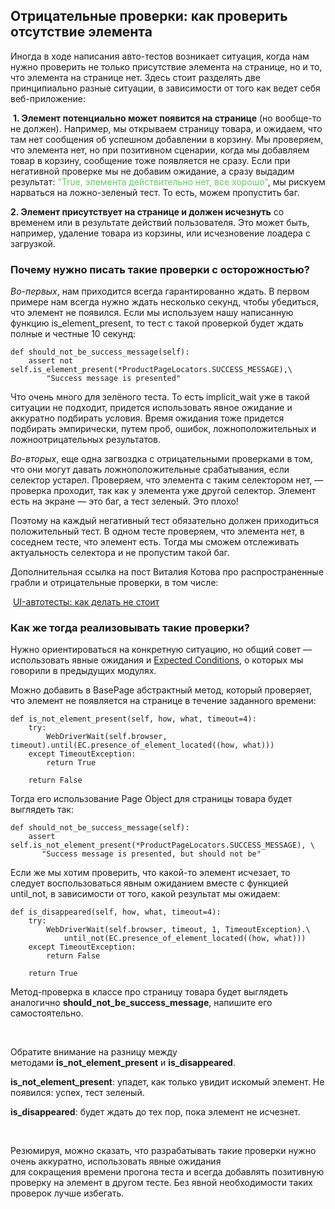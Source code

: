 <h2>Отрицательные проверки: как проверить отсутствие элемента</h2>

<p>Иногда в ходе написания авто-тестов возникает ситуация, когда нам нужно проверить не только присутствие элемента на странице, но и то, что элемента на странице нет. Здесь стоит разделять две принципиально разные ситуации, в зависимости от того как ведет себя веб-приложение:&nbsp;</p>

<p>&nbsp;<strong>1. Элемент потенциально может появится на странице</strong> (но вообще-то не должен). Например, мы&nbsp;открываем страницу товара, и ожидаем, что там нет сообщения об успешном добавлении в корзину. Мы проверяем, что элемента нет, но при позитивном сценарии, когда мы добавляем товар в корзину, сообщение тоже появляется не сразу. Если при негативной проверке мы не добавим ожидание, а сразу выдадим результат: <span style="color: #66cc66;">"True, элемента действительно нет, все хорошо"</span>, мы рискуем нарваться на ложно-зеленый тест. То есть, можем пропустить баг.&nbsp;</p>

<p><strong>2. Элемент присутствует на странице и должен исчезнуть</strong> со временем или в результате действий пользователя. Это может быть, например, удаление товара из корзины, или исчезновение лоадера с загрузкой.&nbsp;</p>

<h3>Почему нужно писать такие проверки с осторожностью?&nbsp;</h3>

<p><em>Во-первых</em>, нам приходится всегда гарантированно ждать. В первом примере&nbsp;нам всегда нужно ждать несколько секунд,&nbsp;чтобы убедиться, что элемент не появился. Если мы используем нашу написанную функцию is_element_present, то тест с такой проверкой будет ждать полные и честные 10 секунд:</p>

<pre><code class="hljs ruby"><span class="hljs-function"><span class="hljs-keyword">def</span> <span class="hljs-title">should_not_be_success_message</span><span class="hljs-params">(<span class="hljs-keyword">self</span>)</span></span>:
    assert <span class="hljs-keyword">not</span> <span class="hljs-keyword">self</span>.is_element_present(*ProductPageLocators.SUCCESS_MESSAGE),\
        <span class="hljs-string">"Success message is presented"</span></code></pre>

<p>Что очень много для зелёного теста. То есть implicit_wait уже в такой ситуации не подходит, придется использовать явное ожидание и аккуратно подбирать условия.&nbsp;Время ожидания тоже придется подбирать эмпирически, путем проб, ошибок, ложноположительных и ложноотрицательных результатов.&nbsp;</p>

<p><em>Во-вторых</em>, еще одна загвоздка с отрицательными проверками в том, что они могут давать ложноположительные срабатывания, если селектор устарел. Проверяем, что элемента с таким селектором нет,&nbsp;— проверка проходит, так как у элемента уже другой селектор. Элемент есть на экране&nbsp;— это&nbsp;баг, а тест зеленый. Это плохо!&nbsp;</p>

<p>Поэтому на каждый негативный тест обязательно должен приходиться положительный тест. В&nbsp;одном тесте проверяем, что элемента нет, в соседнем тесте, что элемент есть. Тогда мы сможем отслеживать актуальность селектора и не пропустим такой баг.&nbsp;</p>

<p>Дополнительная ссылка&nbsp;на пост Виталия Котова про распространенные грабли и отрицательные проверки, в том числе:</p>

<p>&nbsp;<a href="https://habr.com/ru/company/badoo/blog/419419/" rel="noopener noreferrer nofollow" target="_blank">UI-автотесты: как делать не стоит</a></p>

<h3>Как же тогда реализовывать такие проверки?&nbsp;</h3>

<p>Нужно ориентироваться на конкретную ситуацию, но общий совет — использовать явные ожидания и <a href="https://selenium-python.readthedocs.io/waits.html" rel="noopener noreferrer nofollow" target="_blank">Expected Conditions</a>, о которых мы говорили в предыдущих модулях.&nbsp;</p>

<p>Можно добавить в BasePage абстрактный метод, который проверяет, что элемент не появляется на странице в течение заданного времени:&nbsp;</p>

<pre><code class="hljs python"><span class="hljs-function"><span class="hljs-keyword">def</span> <span class="hljs-title">is_not_element_present</span><span class="hljs-params">(self, how, what, timeout=<span class="hljs-number">4</span>)</span>:</span>
    <span class="hljs-keyword">try</span>:
        WebDriverWait(self.browser, timeout).until(EC.presence_of_element_located((how, what)))
    <span class="hljs-keyword">except</span> TimeoutException:
        <span class="hljs-keyword">return</span> <span class="hljs-keyword">True</span>

    <span class="hljs-keyword">return</span> <span class="hljs-keyword">False</span></code></pre>

<p>Тогда его использование Page Object&nbsp;для&nbsp;страницы&nbsp;товара будет выглядеть так:&nbsp;</p>

<pre><code class="hljs ruby"><span class="hljs-function"><span class="hljs-keyword">def</span> <span class="hljs-title">should_not_be_success_message</span><span class="hljs-params">(<span class="hljs-keyword">self</span>)</span></span>:
    assert <span class="hljs-keyword">self</span>.is_not_element_present(*ProductPageLocators.SUCCESS_MESSAGE), \
       <span class="hljs-string">"Success message is presented, but should not be"</span></code></pre>

<p>Если же мы хотим проверить, что какой-то элемент исчезает, то следует воспользоваться явным ожиданием вместе с функцией until_not, в зависимости от того, какой&nbsp;результат&nbsp;мы ожидаем:&nbsp;</p>

<pre><code class="hljs python"><span class="hljs-function"><span class="hljs-keyword">def</span> <span class="hljs-title">is_disappeared</span><span class="hljs-params">(self, how, what, timeout=<span class="hljs-number">4</span>)</span>:</span>
    <span class="hljs-keyword">try</span>:
        WebDriverWait(self.browser, timeout, <span class="hljs-number">1</span>, TimeoutException).\
            until_not(EC.presence_of_element_located((how, what)))
    <span class="hljs-keyword">except</span> TimeoutException:
        <span class="hljs-keyword">return</span> <span class="hljs-keyword">False</span>

    <span class="hljs-keyword">return</span> <span class="hljs-keyword">True</span></code></pre>

<p>Метод-проверка в классе про страницу товара будет выглядеть аналогично <strong>should_not_be_success_message</strong>, напишите его самостоятельно.</p>

<p>&nbsp;</p>

<p>Обратите внимание на разницу между методами&nbsp;<strong>is_not_element_present</strong> и <strong>is_disappeared</strong>.&nbsp;</p>

<p><strong>is_not_element_present</strong>: упадет, как только&nbsp;увидит искомый элемент. Не появился: успех, тест зеленый.&nbsp;</p>

<p><strong>is_disappeared</strong>: будет ждать до тех пор, пока элемент не исчезнет.&nbsp;</p>

<p>&nbsp;</p>

<p>Резюмируя, можно сказать, что разрабатывать такие проверки нужно очень аккуратно, использовать явные ожидания для&nbsp;сокращения&nbsp;времени прогона&nbsp;теста&nbsp;и всегда добавлять позитивную проверку на элемент в другом тесте.&nbsp;Без явной необходимости таких проверок лучше избегать.&nbsp;</p>